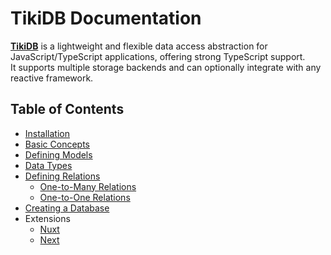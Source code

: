 # TikiDB Documentation

**[TikiDB](../README.md)** is a lightweight and flexible data access abstraction for JavaScript/TypeScript applications, offering strong TypeScript support. <br/>
It supports multiple storage backends and can optionally integrate with any reactive framework.



## Table of Contents

- [Installation](./introduction/installation.md)
- [Basic Concepts](./introduction/concepts.md)
- [Defining Models](./introduction/models.md)
- [Data Types](./introduction/data_types.md)
- [Defining Relations](./introduction/relations.md)
  - [One-to-Many Relations](./introduction/relations.md#one-to-many-relations)
  - [One-to-One Relations](./introduction/relations.md#one-to-one-relations)
- [Creating a Database](./introduction/database.md)
- Extensions
  - [Nuxt](./extensions/nuxt.md)
  - [Next](./extensions/next.md)
